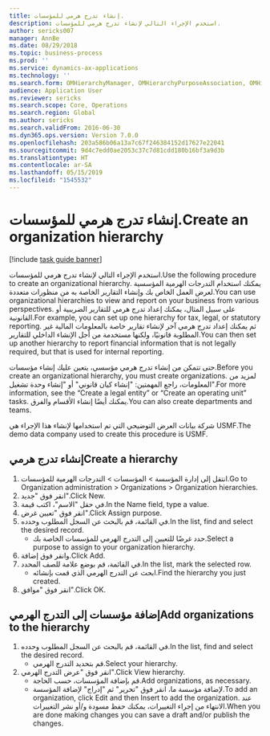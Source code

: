 ```yaml
---
title: إنشاء تدرج هرمي للمؤسسات.
description: استخدم الإجراء التالي لإنشاء تدرج هرمي للمؤسسات.
author: sericks007
manager: AnnBe
ms.date: 08/29/2018
ms.topic: business-process
ms.prod: ''
ms.service: dynamics-ax-applications
ms.technology: ''
ms.search.form: OMHierarchyManager, OMHierarchyPurposeAssociation, OMHierarchySelection, HierarchyDesigner
audience: Application User
ms.reviewer: sericks
ms.search.scope: Core, Operations
ms.search.region: Global
ms.author: sericks
ms.search.validFrom: 2016-06-30
ms.dyn365.ops.version: Version 7.0.0
ms.openlocfilehash: 203a586b06a13a7c67f246384152d17627e22041
ms.sourcegitcommit: 9d4c7edd0ae2053c37c7d81cdd180b16bf3a9d3b
ms.translationtype: HT
ms.contentlocale: ar-SA
ms.lasthandoff: 05/15/2019
ms.locfileid: "1545532"
---
```

# <a name="create-an-organization-hierarchy"></a><span data-ttu-id="58845-103">إنشاء تدرج هرمي للمؤسسات.</span><span class="sxs-lookup"><span data-stu-id="58845-103">Create an organization hierarchy</span></span>

[!include [task guide banner](../../includes/task-guide-banner.md)]

<span data-ttu-id="58845-104">استخدم الإجراء التالي لإنشاء تدرج هرمي للمؤسسات.</span><span class="sxs-lookup"><span data-stu-id="58845-104">Use the following procedure to create an organizational hierarchy.</span></span> <span data-ttu-id="58845-105">يمكنك استخدام التدرجات الهرمية المؤسسية لعرض العمل الخاص بك وإنشاء التقارير الخاصة به من منظورات متعددة.</span><span class="sxs-lookup"><span data-stu-id="58845-105">You can use organizational hierarchies to view and report on your business from various perspectives.</span></span> <span data-ttu-id="58845-106">على سبيل المثال، يمكنك إعداد تدرج هرمي للتقارير الضريبية أو القانونية.</span><span class="sxs-lookup"><span data-stu-id="58845-106">For example, you can set up one hierarchy for tax, legal, or statutory reporting.</span></span> <span data-ttu-id="58845-107">ثم يمكنك إعداد تدرج هرمي آخر لإنشاء تقارير خاصة بالمعلومات المالية غير المطلوبة قانونيًا، ولكنها مستخدمة من أجل الإنشاء الداخلي للتقارير.</span><span class="sxs-lookup"><span data-stu-id="58845-107">You can then set up another hierarchy to report financial information that is not legally required, but that is used for internal reporting.</span></span> 



<span data-ttu-id="58845-108">حتى تتمكن من إنشاء تدرج هرمي مؤسسي، يتعين عليك إنشاء مؤسسات.</span><span class="sxs-lookup"><span data-stu-id="58845-108">Before you create an organizational hierarchy, you must create organizations.</span></span> <span data-ttu-id="58845-109">لمزيد من المعلومات، راجع المهمتين: "إنشاء كيان قانوني" أو "إنشاء وحدة تشغيل".</span><span class="sxs-lookup"><span data-stu-id="58845-109">For more information, see the “Create a legal entity” or “Create an operating unit” tasks.</span></span> <span data-ttu-id="58845-110">يمكنك أيضًا إنشاء الأقسام والفرق.</span><span class="sxs-lookup"><span data-stu-id="58845-110">You can also create departments and teams.</span></span> 



<span data-ttu-id="58845-111">شركة بيانات العرض التوضيحي التي تم استخدامها لإنشاء هذا الإجراء هي USMF.</span><span class="sxs-lookup"><span data-stu-id="58845-111">The demo data company used to create this procedure is USMF.</span></span>


## <a name="create-a-hierarchy"></a><span data-ttu-id="58845-112">إنشاء تدرج هرمي</span><span class="sxs-lookup"><span data-stu-id="58845-112">Create a hierarchy</span></span>
1. <span data-ttu-id="58845-113">انتقل إلى إدارة المؤسسة > المؤسسات > التدرجات الهرمية للمؤسسات.</span><span class="sxs-lookup"><span data-stu-id="58845-113">Go to Organization administration > Organizations > Organization hierarchies.</span></span>
2. <span data-ttu-id="58845-114">انقر فوق "جديد".</span><span class="sxs-lookup"><span data-stu-id="58845-114">Click New.</span></span>
3. <span data-ttu-id="58845-115">في حقل "الاسم"، اكتب قيمة.</span><span class="sxs-lookup"><span data-stu-id="58845-115">In the Name field, type a value.</span></span>
4. <span data-ttu-id="58845-116">انقر فوق "تعيين غرض".</span><span class="sxs-lookup"><span data-stu-id="58845-116">Click Assign purpose.</span></span>
5. <span data-ttu-id="58845-117">في القائمة، قم بالبحث عن السجل المطلوب وحدده.</span><span class="sxs-lookup"><span data-stu-id="58845-117">In the list, find and select the desired record.</span></span>
    * <span data-ttu-id="58845-118">حدد غرضًا للتعيين إلى التدرج الهرمي للمؤسسات الخاصة بك.</span><span class="sxs-lookup"><span data-stu-id="58845-118">Select a purpose to assign to your organization hierarchy.</span></span>  
6. <span data-ttu-id="58845-119">وانقر فوق إضافة.</span><span class="sxs-lookup"><span data-stu-id="58845-119">Click Add.</span></span>
7. <span data-ttu-id="58845-120">في القائمة، قم بوضع علامة للصف المحدد.</span><span class="sxs-lookup"><span data-stu-id="58845-120">In the list, mark the selected row.</span></span>
    * <span data-ttu-id="58845-121">ابحث عن التدرج الهرمي الذي قمت بإنشائه.</span><span class="sxs-lookup"><span data-stu-id="58845-121">Find the hierarchy you just created.</span></span>  
8. <span data-ttu-id="58845-122">انقر فوق "موافق".</span><span class="sxs-lookup"><span data-stu-id="58845-122">Click OK.</span></span>

## <a name="add-organizations-to-the-hierarchy"></a><span data-ttu-id="58845-123">إضافة مؤسسات إلى التدرج الهرمي</span><span class="sxs-lookup"><span data-stu-id="58845-123">Add organizations to the hierarchy</span></span>
1. <span data-ttu-id="58845-124">في القائمة، قم بالبحث عن السجل المطلوب وحدده.</span><span class="sxs-lookup"><span data-stu-id="58845-124">In the list, find and select the desired record.</span></span>
    * <span data-ttu-id="58845-125">قم بتحديد التدرج الهرمي.</span><span class="sxs-lookup"><span data-stu-id="58845-125">Select your hierarchy.</span></span>  
2. <span data-ttu-id="58845-126">انقر فوق "عرض التدرج الهرمي".</span><span class="sxs-lookup"><span data-stu-id="58845-126">Click View hierarchy.</span></span>
    * <span data-ttu-id="58845-127">قم بإضافة المؤسسات، حسب الحاجة.</span><span class="sxs-lookup"><span data-stu-id="58845-127">Add organizations, as necessary.</span></span>  
    * <span data-ttu-id="58845-128">لإضافة مؤسسة ما، انقر فوق "تحرير" ثم "إدراج" لإضافة المؤسسة.</span><span class="sxs-lookup"><span data-stu-id="58845-128">To add an organization, click Edit and then Insert to add the organization.</span></span>     <span data-ttu-id="58845-129">عند الانتهاء من إجراء التغييرات، يمكنك حفظ مسودة و/أو نشر التغييرات.</span><span class="sxs-lookup"><span data-stu-id="58845-129">When you are done making changes you can save a draft and/or publish the changes.</span></span>  

